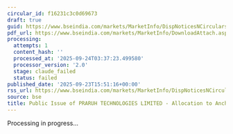 ```yaml
---
circular_id: f16231c3c0d69673
draft: true
guid: https://www.bseindia.com/markets/MarketInfo/DispNoticesNCirculars.aspx?Noticeid={EBB2A781-5E17-42F9-9BEF-E9FC564B6FBD}&noticeno=20250923-79&dt=09/23/2025&icount=79&totcount=84&flag=0
pdf_url: https://www.bseindia.com/markets/MarketInfo/DownloadAttach.aspx?id=20250923-79&attachedId=8ca92971-67a1-49cb-9391-822d1106694a
processing:
  attempts: 1
  content_hash: ''
  processed_at: '2025-09-24T03:37:23.499580'
  processor_version: '2.0'
  stage: claude_failed
  status: failed
published_date: '2025-09-23T15:51:16+00:00'
rss_url: https://www.bseindia.com/markets/MarketInfo/DispNoticesNCirculars.aspx?Noticeid={EBB2A781-5E17-42F9-9BEF-E9FC564B6FBD}&noticeno=20250923-79&dt=09/23/2025&icount=79&totcount=84&flag=0
source: bse
title: Public Issue of PRARUH TECHNOLOGIES LIMITED - Allocation to Anchor Investors
---
```


Processing in progress...